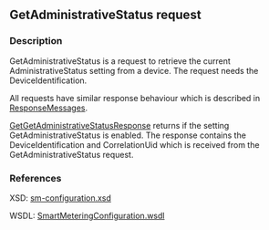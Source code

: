 ## GetAdministrativeStatus request

### Description
GetAdministrativeStatus is a request to retrieve the current AdministrativeStatus setting from a device. The request needs the DeviceIdentification.

All requests have similar response behaviour which is described in [ResponseMessages](./ResponseMessages.md).

[GetGetAdministrativeStatusResponse](GetGetAdministrativeStatusResponse.md) returns if the setting GetAdministrativeStatus is enabled. The response contains the DeviceIdentification and CorrelationUid which is received from the GetAdministrativeStatus request.

### References

XSD: [sm-configuration.xsd](https://github.com/OSGP/open-smart-grid-platform/blob/development/osgp/shared/osgp-ws-smartmetering/src/main/resources/schemas/sm-configuration.xsd)

WSDL: [SmartMeteringConfiguration.wsdl](https://github.com/OSGP/open-smart-grid-platform/blob/development/osgp/shared/osgp-ws-smartmetering/src/main/resources/SmartMeteringConfiguration.wsdl)

